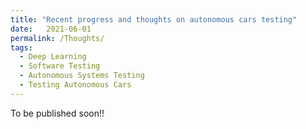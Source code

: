 ```yaml
---
title: "Recent progress and thoughts on autonomous cars testing"
date:   2021-06-01
permalink: /Thoughts/
tags:
  - Deep Learning
  - Software Testing
  - Autonomous Systems Testing
  - Testing Autonomous Cars
---
```


To be published soon!!
